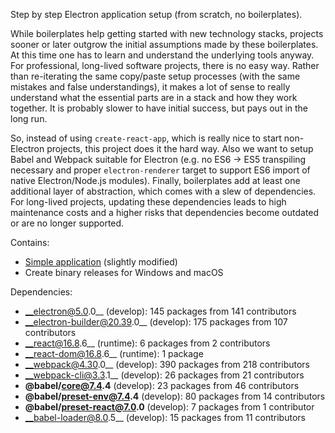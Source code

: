 Step by step Electron application setup (from scratch, no boilerplates).

While boilerplates help getting started with new technology stacks, projects sooner or later outgrow the initial assumptions made by these boilerplates. At this time one has to learn and understand the underlying tools anyway. For professional, long-lived software projects, there is no easy way. Rather than re-iterating the same copy/paste setup processes (with the same mistakes and false understandings), it makes a lot of sense to really understand what the essential parts are in a stack and how they work together. It is probably slower to have initial success, but pays out in the long run.

So, instead of using `create-react-app`, which is really nice to start non-Electron projects, this project does it the hard way. Also we want to setup Babel and Webpack suitable for Electron (e.g. no ES6 -> ES5 transpiling necessary and proper `electron-renderer` target to support ES6 import of native Electron/Node.js modules). Finally, boilerplates add at least one additional layer of abstraction, which comes with a slew of dependencies. For long-lived projects, updating these dependencies leads to high maintenance costs and a higher risks that dependencies become outdated or are no longer supported.

Contains:
* [Simple application](https://github.com/electron/electron-quick-start) (slightly modified)
* Create binary releases for Windows and macOS

Dependencies:
* __electron@5.0.0__ (develop): 145 packages from 141 contributors
* __electron-builder@20.39.0__ (develop): 175 packages from 107 contributors
* __react@16.8.6__ (runtime): 6 packages from 2 contributors
* __react-dom@16.8.6__ (runtime): 1 package
* __webpack@4.30.0__ (develop): 390 packages from 218 contributors
* __webpack-cli@3.3.1__ (develop): 26 packages from 21 contributors
* __@babel/core@7.4.4__ (develop): 23 packages from 46 contributors
* __@babel/preset-env@7.4.4__ (develop): 80 packages from 14 contributors
* __@babel/preset-react@7.0.0__ (develop): 7 packages from 1 contributor
* __babel-loader@8.0.5__ (develop): 15 packages from 11 contributors